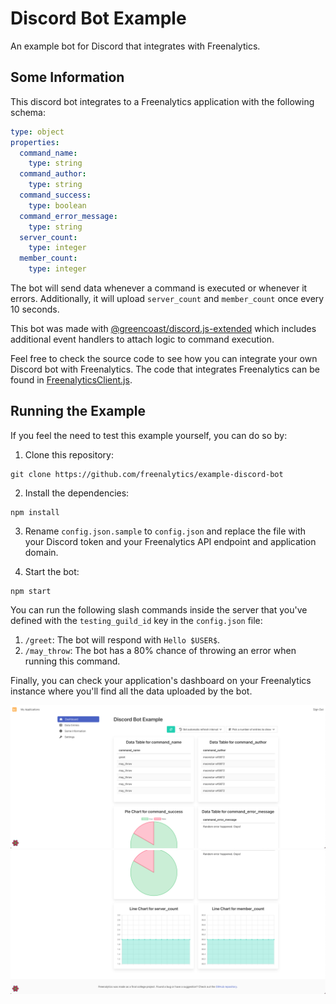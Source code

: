 # Discord Bot Example

An example bot for Discord that integrates with Freenalytics.

## Some Information

This discord bot integrates to a Freenalytics application with the following schema:

```yml
type: object
properties:
  command_name:
    type: string
  command_author:
    type: string
  command_success:
    type: boolean
  command_error_message:
    type: string
  server_count:
    type: integer
  member_count:
    type: integer
```

The bot will send data whenever a command is executed or whenever it errors. Additionally, it will upload `server_count` and `member_count` once every 10 seconds.

This bot was made with [@greencoast/discord.js-extended](https://docs.greencoaststudios.com/discord.js-extended/master/) which includes additional event handlers to attach logic to command execution.

Feel free to check the source code to see how you can integrate your own Discord bot with Freenalytics. The code that integrates Freenalytics can be found in
[FreenalyticsClient.js](https://github.com/freenalytics/example-discord-bot/blob/master/src/third-party/freenalytics/FreenalyticsClient.js).

## Running the Example

If you feel the need to test this example yourself, you can do so by:

1. Clone this repository:

```text
git clone https://github.com/freenalytics/example-discord-bot
```

2. Install the dependencies:

```text
npm install
```

3. Rename `config.json.sample` to `config.json` and replace the file with your Discord token and your Freenalytics API endpoint and application domain.

4. Start the bot:

```text
npm start
```

You can run the following slash commands inside the server that you've defined with the `testing_guild_id` key in the `config.json` file:

1. `/greet`: The bot will respond with `Hello $USER$`.
2. `/may_throw`: The bot has a 80% chance of throwing an error when running this command.

Finally, you can check your application's dashboard on your Freenalytics instance where you'll find all the data uploaded by the bot.

![dashboard-screenshot-1](https://raw.githubusercontent.com/freenalytics/example-discord-bot/master/assets/dashboard_screenshot_1.png)
![dashboard-screenshot-2](https://raw.githubusercontent.com/freenalytics/example-discord-bot/master/assets/dashboard_screenshot_2.png)
